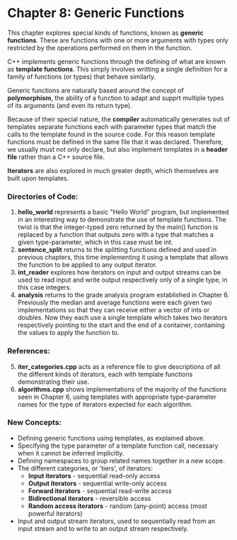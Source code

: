 # Chapter 8: Generic Functions

This chapter explores special kinds of functions, known as **generic functions**. These are functions with one or more arguments with types only restricted by the operations performed on them in the function.

C++ implements generic functions through the defining of what are known as **template functions**. This simply involves writting a single definition for a family of functions (or types) that behave similarly. 

Generic functions are naturally based around the concept of **polymorphism**, the ability of a function to adapt and supprt multiple types of its arguments (and even its return type).

Because of their special nature, the **compiler** automatically generates out of templates separate functions each with parameter types that match the calls to the template found in the source code. For this reason template functions must be defined in the same file that it was declared. Therefore, we usually must not only declare, but also implement templates in a **header file** rather than a C++ source file.

**Iterators** are also explored in much greater depth, which themselves are built upon templates.

### Directories of Code:
1) **hello_world** represents a basic "Hello World" program, but implemented in an interesting way to demonstrate the use of template functions.
The twist is that the integer-typed zero returned by the main() function is replaced by a function that outputs zero with a type that matches a given type-parameter, which in this case must be int.
2) **sentence_split** returns to the splitting functions defined and used in previous chapters, this time implementing it using a template that allows the function to be applied to any output iterator.
3) **int_reader** explores how iterators on input and output streams can be used to read input and write output respectively only of a single type, in this case integers.
4) **analysis** returns to the grade analysis program established in Chapter 6. Previously the median and average functions were each given two implementations so that they can receive either a vector of ints or doubles. Now they each use a single template which takes two iterators respectively pointing to the start and the end of a container, containing the values to apply the function to.

### References:
5) **iter_categories.cpp** acts as a reference file to give descriptions of all the different kinds of iterators, each with template functions demonstrating their use.
6) **algorithms.cpp** shows implementations of the majority of the <algorithm> functions seen in Chapter 6, using templates with appropriate type-parameter names for the type of iterators expected for each algorithm.

### New Concepts:
* Defining generic functions using templates, as explained above.
* Specifying the type parameter of a template function call, necessary when it cannot be inferred implicitly.
* Defining namespaces to group related names together in a new scope.
* The different categories, or 'tiers', of iterators:
    * **Input iterators**         - sequential read-only access
    * **Output iterators**        - sequential write-only access
    * **Forward iterators**       - sequential read-write access
    * **Bidirectional iterators** - reversible access
    * **Random access iterators** - random (any-point) access (most powerful iterators)
* Input and output stream iterators, used to sequentially read from an input stream and to write to an output stream respectively.
